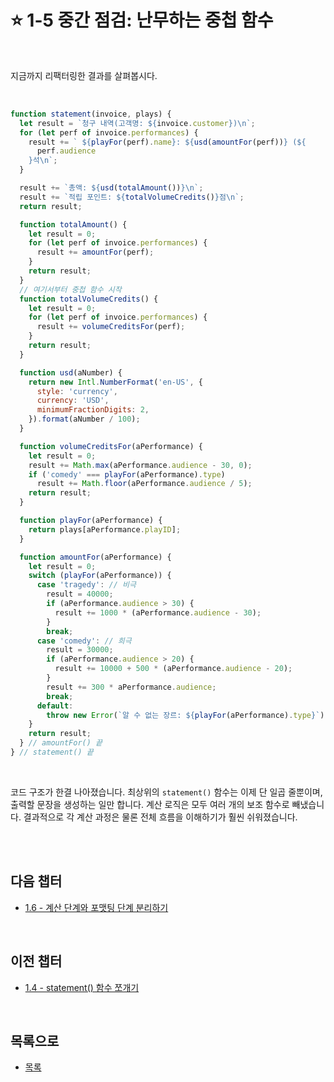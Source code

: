 # :star: 1-5 중간 점검: 난무하는 중첩 함수

<br>

지금까지 리팩터링한 결과를 살펴봅시다.

<br>

```js
function statement(invoice, plays) {
  let result = `청구 내역(고객명: ${invoice.customer})\n`;
  for (let perf of invoice.performances) {
    result += ` ${playFor(perf).name}: ${usd(amountFor(perf))} (${
      perf.audience
    }석\n`;
  }

  result += `총액: ${usd(totalAmount())}\n`;
  result += `적립 포인트: ${totalVolumeCredits()}점\n`;
  return result;

  function totalAmount() {
    let result = 0;
    for (let perf of invoice.performances) {
      result += amountFor(perf);
    }
    return result;
  }
  // 여기서부터 중첩 함수 시작
  function totalVolumeCredits() {
    let result = 0;
    for (let perf of invoice.performances) {
      result += volumeCreditsFor(perf);
    }
    return result;
  }

  function usd(aNumber) {
    return new Intl.NumberFormat('en-US', {
      style: 'currency',
      currency: 'USD',
      minimumFractionDigits: 2,
    }).format(aNumber / 100);
  }

  function volumeCreditsFor(aPerformance) {
    let result = 0;
    result += Math.max(aPerformance.audience - 30, 0);
    if ('comedy' === playFor(aPerformance).type)
      result += Math.floor(aPerformance.audience / 5);
    return result;
  }

  function playFor(aPerformance) {
    return plays[aPerformance.playID];
  }

  function amountFor(aPerformance) {
    let result = 0;
    switch (playFor(aPerformance)) {
      case 'tragedy': // 비극
        result = 40000;
        if (aPerformance.audience > 30) {
          result += 1000 * (aPerformance.audience - 30);
        }
        break;
      case 'comedy': // 희극
        result = 30000;
        if (aPerformance.audience > 20) {
          result += 10000 + 500 * (aPerformance.audience - 20);
        }
        result += 300 * aPerformance.audience;
        break;
      default:
        throw new Error(`알 수 없는 장르: ${playFor(aPerformance).type}`);
    }
    return result;
  } // amountFor() 끝
} // statement() 끝
```

<br>

코드 구조가 한결 나아졌습니다. 최상위의 `statement()` 함수는 이제 단 일곱 줄뿐이며, 출력할 문장을 생성하는 일만 합니다. 계산 로직은 모두 여러 개의 보조 함수로 빼냈습니다. 결과적으로 각 계산 과정은 물론 전체 흐름을 이해하기가 훨씬 쉬워졌습니다.

<br>

<br>

## 다음 챕터

- [1.6 - 계산 단계와 포맷팅 단계 분리하기](https://github.com/Esoolgnah/Summary_of_Refactoring_2nd_Edition/blob/main/Notes/01_리팩터링_첫번째_예시/01_06_계산_단계와_포맷팅_단계_분리하기.md)

<br>

## 이전 챕터

- [1.4 - statement() 함수 쪼개기](<https://github.com/Esoolgnah/Summary_of_Refactoring_2nd_Edition/blob/main/Notes/01_리팩터링_첫번째_예시/01_04_statement()_함수_쪼개기.md>)

<br>

## 목록으로

- [목록](https://github.com/Esoolgnah/Summary_of_Refactoring_2nd_Edition/blob/main/Notes/01_리팩터링_첫번째_예시/01_00_리팩터링_첫번째_예시.md)
